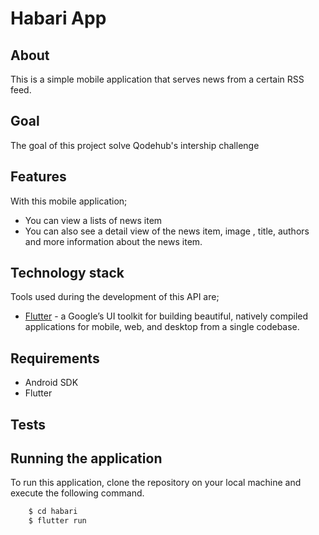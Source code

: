 # Habari App
## About
This is a simple mobile application that serves news from a certain RSS feed.
## Goal
The goal of this project solve Qodehub's intership challenge
## Features
With this mobile application;
- You can view a lists of news item
- You can also see a detail view of the news item, image , title, authors and more information about the news item. 
## Technology stack
Tools used during the development of this API are;
- [Flutter](https://flutter.dev) - a Google’s UI toolkit for building beautiful, natively compiled applications for mobile, web, and desktop from a single codebase.
## Requirements
- Android SDK
- Flutter
## Tests

## Running the application
To run this application, clone the repository on your local machine and execute the following command.
```sh
    $ cd habari
    $ flutter run
```